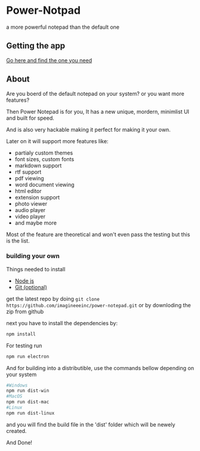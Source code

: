 # Power-Notpad

a more powerful notepad than the default one

## Getting the app
[Go here and find the one you need](https://github.com/imagineeeinc/power-notepad/releases/tag/Beta1.0.0)

## About
Are you boerd of the default notepad on your system? or you want more features?

Then Power Notepad is for you, It has a new unique, mordern, minimlist UI and built for speed.

And is also very hackable making it perfect for making it your own.

Later on it will support more features like: 
- partialy custom themes
- font sizes, custom fonts
- markdown support
- rtf support
- pdf viewing
- word document viewing
- html editor
- extension support
- photo viewer
- audio player
- video player 
- and maybe more

Most of the feature are theoretical and won't even pass the testing but this is the list.

### building your own
Things needed to install
- [Node js](https://nodejs.org/)
- [Git (optional)](https://git-scm.com/)

get the latest repo by doing ```git clone https://github.com/imagineeeinc/power-notepad.git``` or by downloding the zip from github

next you have to install the dependencies by:
```bash
npm install
```
For testing run
```bash
npm run electron
```
And for building into a distributible, use the commands bellow depending on your system
```bash
#Windows
npm run dist-win
#MacOS
npm run dist-mac
#Linux
npm run dist-linux
```
and you will find the build file in the 'dist' folder which will be newely created.

And Done!
